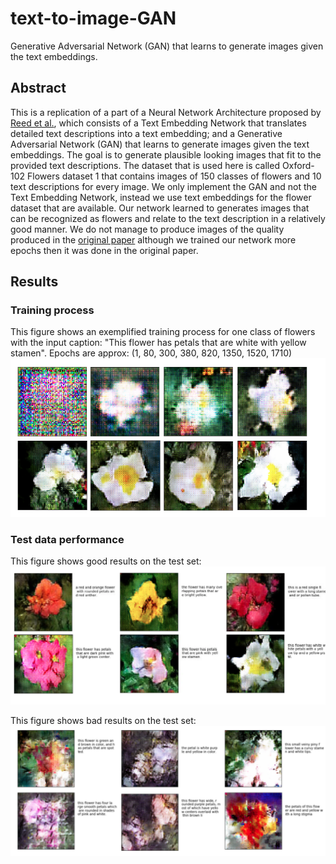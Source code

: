 # text-to-image-GAN
Generative Adversarial Network (GAN) that learns to generate images given the text embeddings.
## Abstract
This is a replication of a part of a Neural Network Architecture proposed by [Reed et al.](https://arxiv.org/abs/1605.05396), which consists of a Text Embedding Network that translates detailed text descriptions into a text embedding; and a Generative Adversarial Network (GAN) that learns to generate images given the text embeddings. The goal is to generate plausible looking images that fit to the provided text descriptions. The dataset that is used here is called Oxford-102 Flowers dataset 1 that contains images of 150 classes of flowers and 10 text descriptions for every image. We only implement the GAN and not the Text Embedding Network, instead we use text embeddings for the flower dataset that are available. Our network learned to generates images that can be recognized as flowers and relate to the text description in a relatively good manner. We do not manage to produce images of the quality produced in the [original paper](https://arxiv.org/abs/1605.05396) although we trained our network more epochs then it was done in the original paper.

## Results
### Training process
This figure shows an exemplified training process for one class of flowers with the input caption: "This flower has petals that are white with yellow stamen". Epochs are approx: (1, 80, 300, 380, 820, 1350, 1520, 1710)
![img](img/process.png)

### Test data performance
This figure shows good results on the test set:
![img](img/good.png)


This figure shows bad results on the test set:
![img](img/fails.png)

